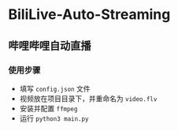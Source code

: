 # BiliLive-Auto-Streaming
## 哔哩哔哩自动直播
### 使用步骤
- 填写 `config.json` 文件
- 视频放在项目目录下，并重命名为 `video.flv`
- 安装并配置 `ffmpeg`
- 运行 `python3 main.py`
